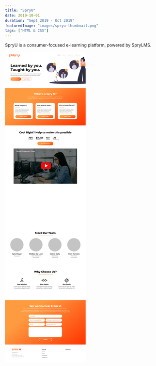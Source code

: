 ```yaml
---
title: "SpryU"
date: 2019-10-01
duration: "Sept 2019 - Oct 2019"
featuredImage: "images/spryu-thumbnail.png"
tags: ["HTML & CSS"]
---
```

SpryU is a consumer-focused e-learning platform, powered by SpryLMS.

![Landing Page](images/spryu-landing-page.png)



